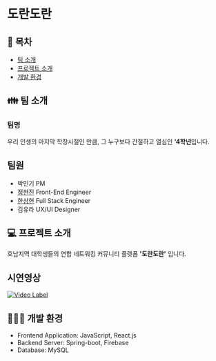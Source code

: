 # 도란도란

## &#128194; 목차
  + [팀 소개](#-팀-소개) <br>
  + [프로젝트 소개](#-프로젝트-소개) <br>
  + [개발 환경](#-개발-환경) <br>

## &#128106; 팀 소개
### 팀명
우리 인생의 마지막 학창시절인 만큼, 그 누구보다 간절하고 열심인 **'4학년**입니다.

## 팀원
* 박민기 PM <br>
* [정현진](https://github.com/luck2901) Front-End Engineer <br>
* [한상현](https://github.com/nOeulll) Full Stack Engineer <br>
* 김유라 UX/UI Designer <br>

## &#128187; 프로젝트 소개
호남지역 대학생들의 연합 네트워킹 커뮤니티 플랫폼 **'도란도란'** 입니다.

## 시연영상 
[![Video Label](http://img.youtube.com/vi/YmTTlmMXec/0.jpg)](https://www.youtube.com/watch?v=-YmTTlmMXec&t=1s)

## 👨🏻‍💻 개발 환경
* Frontend Application: JavaScript, React.js
* Backend Server: Spring-boot, Firebase
* Database: MySQL
